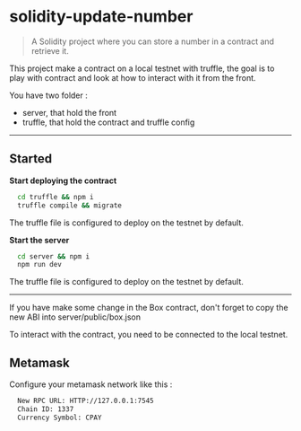 # solidity-update-number

> A Solidity project where you can store a number in a contract and retrieve it.

This project make a contract on a local testnet with truffle, the goal is to play with contract and look at how to interact with it from the front.

You have two folder : 

  - server, that hold the front 
  - truffle, that hold the contract and truffle config

<hr/>

## Started

**Start deploying the contract**
```bash
  cd truffle && npm i 
  truffle compile && migrate
```
The truffle file is configured to deploy on the testnet by default.

**Start the server**
```bash
  cd server && npm i 
  npm run dev
```
The truffle file is configured to deploy on the testnet by default.

<hr/>

If you have make some change in the Box contract, don't forget to copy the new ABI into server/public/box.json

To interact with the contract, you need to be connected to the local testnet.

## Metamask

Configure your metamask network like this : 
```bash
  New RPC URL: HTTP://127.0.0.1:7545
  Chain ID: 1337
  Currency Symbol: CPAY
````
